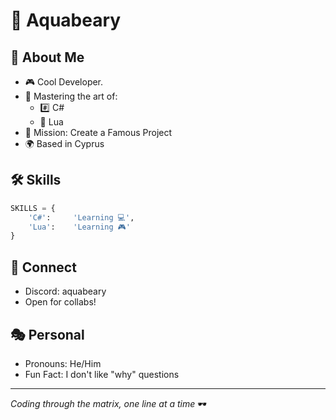 # 🐻 Aquabeary

## 💫 About Me
- 🎮 Cool Developer.
- 🚀 Mastering the art of:
  - #️⃣ C#
  - 🌙 Lua
- 🎯 Mission: Create a Famous Project
- 🌍 Based in Cyprus

## 🛠️ Skills
```python
SKILLS = {
    'C#':     'Learning 💻',
    'Lua':    'Learning 🎮'
}
```

## 🤝 Connect
- Discord: aquabeary
- Open for collabs!

## 🎭 Personal
- Pronouns: He/Him
- Fun Fact: I don't like "why" questions

---
*Coding through the matrix, one line at a time* 🕶️
